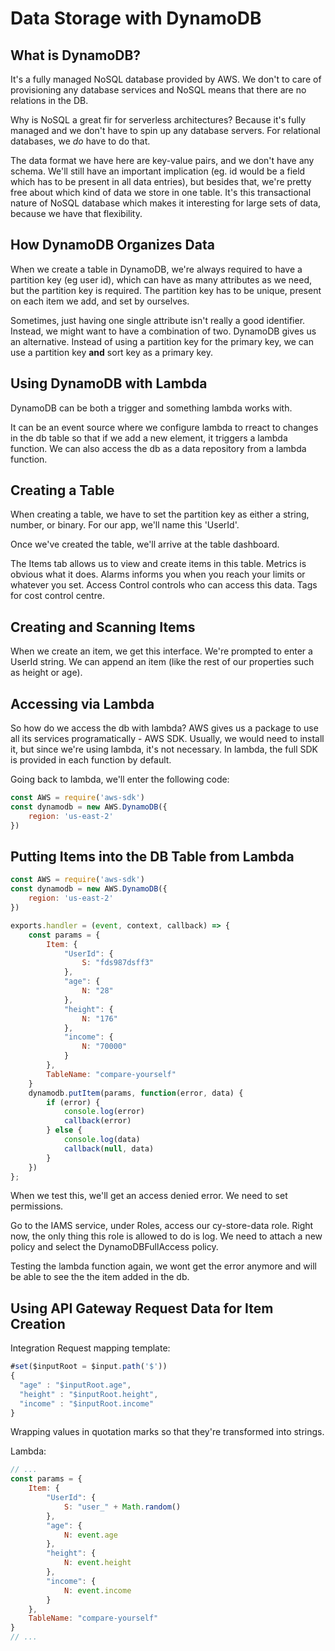 # Data Storage with DynamoDB

## What is DynamoDB?

It's a fully managed NoSQL database provided by AWS. We don't to care of provisioning any database services and NoSQL means that there are no relations in the DB. 

Why is NoSQL a great fir for serverless architectures? Because it's fully managed and we don't have to spin up any database servers. For relational databases, we *do* have to do that. 

The data format we have here are key-value pairs, and we don't have any schema. We'll still have an important implication (eg. id would be a field which has to be present in all data entries), but besides that, we're pretty free about which kind of data we store in one table. It's this transactional nature of NoSQL database which makes it interesting for large sets of data, because we have that flexibility.  

## How DynamoDB Organizes Data

When we create a table in DynamoDB, we're always required to have a partition key (eg user id), which can have as many attributes as we need, but the partition key is required. The partition key has to be unique, present on each item we add, and set by ourselves. 

Sometimes, just having one single attribute isn't really a good identifier. Instead, we might want to have a combination of two. DynamoDB gives us an alternative. Instead of using a partition key for the primary key, we can use a partition key **and** sort key as a primary key. 

## Using DynamoDB with Lambda

DynamoDB can be both a trigger and something lambda works with. 

It can be an event source where we configure lambda to rreact to changes in the db table so that if we add a new element, it triggers a lambda function. We can also access the db as a data repository from a lambda function. 

## Creating a Table

When creating a table, we have to set the partition key as either a string, number, or binary. For our app, we'll name this 'UserId'. 

Once we've created the table, we'll arrive at the table dashboard. 

The Items tab allows us to view and create items in this table. Metrics is obvious what it does. Alarms informs you when you reach your limits or whatever you set. Access Control controls who can access this data. Tags for cost control centre. 

## Creating and Scanning Items

When we create an item, we get this interface. We're prompted to enter a UserId string. We can append an item (like the rest of our properties such as height or age).

## Accessing via Lambda

So how do we access the db with lambda? AWS gives us a package to use all its services programatically - AWS SDK. Usually, we would need to install it, but since we're using lambda, it's not necessary. In lambda, the full SDK is provided in each function by default. 

Going back to lambda, we'll enter the following code:
```js
const AWS = require('aws-sdk')
const dynamodb = new AWS.DynamoDB({
	region: 'us-east-2'
})
```

## Putting Items into the DB Table from Lambda

```js
const AWS = require('aws-sdk')
const dynamodb = new AWS.DynamoDB({
	region: 'us-east-2'
})

exports.handler = (event, context, callback) => {
    const params = {
		Item: {
			"UserId": {
				S: "fds987dsff3"
			},
			"age": {
				N: "28"
			},
			"height": {
				N: "176"
			},
			"income": {
				N: "70000"
			}
		},
		TableName: "compare-yourself"
	}
	dynamodb.putItem(params, function(error, data) {
		if (error) {
			console.log(error)
			callback(error)
		} else {
			console.log(data)
			callback(null, data)
		}
	})
};
```
When we test this, we'll get an access denied error. We need to set permissions. 

Go to the IAMS service, under Roles, access our cy-store-data role. Right now, the only thing this role is allowed to do is log. We need to attach a new policy and select the DynamoDBFullAccess policy. 

Testing the lambda function again, we wont get the error anymore and will be able to see the the item added in the db. 

## Using API Gateway Request Data for Item Creation

Integration Request mapping template:
```js
#set($inputRoot = $input.path('$'))
{
  "age" : "$inputRoot.age",
  "height" : "$inputRoot.height",
  "income" : "$inputRoot.income"
}
```
Wrapping values in quotation marks so that they're transformed into strings.

Lambda:
```js
// ...
const params = {
	Item: {
		"UserId": {
			S: "user_" + Math.random()
		},
		"age": {
			N: event.age
		},
		"height": {
			N: event.height
		},
		"income": {
			N: event.income
		}
	},
	TableName: "compare-yourself"
}
// ...
```